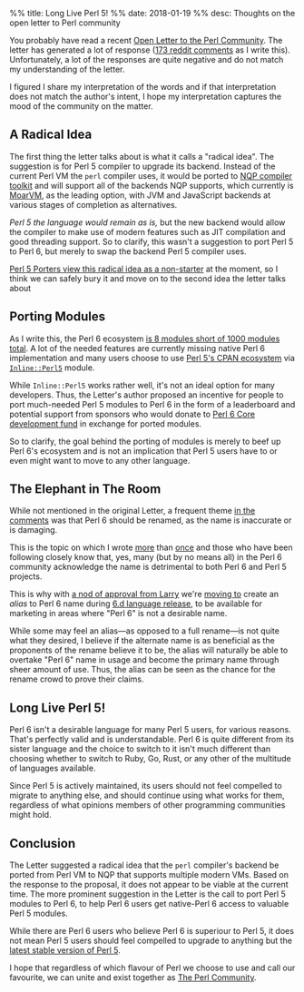 %% title: Long Live Perl 5!
%% date: 2018-01-19
%% desc: Thoughts on the open letter to Perl community

You probably have read a recent [Open Letter to the Perl
Community](https://www.perl.com/article/an-open-letter-to-the-perl-community/). The letter has
generated a lot of response ([173 reddit
comments](https://www.reddit.com/r/perl/comments/7r1b33/an_open_letter_to_the_perl_community/) as I
write this). Unfortunately, a lot of the responses are quite negative and do not match my
understanding of the letter.

I figured I share my interpretation of the words and if that interpretation does not match the
author's intent, I hope my interpretation captures the mood of the community on the matter.

## A Radical Idea

The first thing the letter talks about is what it calls a "radical idea". The suggestion is for Perl 5 compiler to upgrade its backend. Instead of the current Perl VM the `perl` compiler uses, it would be ported to [NQP compiler toolkit](https://github.com/perl6/nqp/) and will support all of the backends NQP supports, which currently is [MoarVM](https://github.com/MoarVM/MoarVM/), as the leading option, with JVM and JavaScript backends at various stages of completion as alternatives.

*Perl 5 the language would remain as is,* but the new backend would allow the compiler to make use of modern features such as JIT compilation and good threading support. So to clarify, this wasn't a suggestion to port Perl 5 to Perl 6, but merely to swap the backend Perl 5 compiler uses.

[Perl 5 Porters view this radical idea as
a non-starter](https://www.nntp.perl.org/group/perl.perl5.porters/2018/01/msg248863.html) at the
moment, so I think we can safely bury it and move on to the second idea the letter talks about

## Porting Modules

As I write this, the Perl 6 ecosystem [is 8 modules short of 1000 modules
total](http://modules.perl6.org/search/?q=). A lot of the needed features are currently missing
native Perl 6 implementation and many users choose to use [Perl 5's CPAN ecosystem](https://metacpan.org/) via
[`Inline::Perl5`](https://github.com/niner/Inline-Perl5#title) module.

While `Inline::Perl5` works rather well, it's not an ideal option for many developers. Thus, the
Letter's author proposed an incentive for people to port much-needed Perl 5 modules to Perl 6 in
the form of a leaderboard and potential support from sponsors who would donate to [Perl 6 Core
development fund](http://www.perlfoundation.org/perl_6_core_development_fund) in exchange for
ported modules.

So to clarify, the goal behind the porting of modules is merely to beef up Perl 6's ecosystem and is
not an implication that Perl 5 users have to or even might want to move to any other language.

## The Elephant in The Room

While not mentioned in the original Letter, a frequent theme [in the
comments](https://www.reddit.com/r/perl/comments/7r1b33/an_open_letter_to_the_perl_community/) was
that Perl 6 should be renamed, as the name is inaccurate or is damaging.

This is the topic on which I wrote
[more](https://rakudo.party/post/The-Hot-New-Language-Named-Rakudo) than
[once](https://rakudo.party/post/6lang-The-Naming-Discussion-Update) and those who have been
following closely know that, yes, many (but by no means all) in the Perl 6 community acknowledge
the name is detrimental to both Perl 6 and Perl 5 projects.

This is why with [a nod of approval from
Larry](https://www.youtube.com/watch?time_continue=4885&v=E5t8qaAGw9w) we're [moving
to](https://github.com/perl6/6.d-prep/tree/master/TODO#language-extended-naming) create an *alias*
to Perl 6 name during [6.d language release](https://github.com/perl6/6.d-prep), to be available for marketing in areas where "Perl 6" is not a desirable name.

While some may feel an alias—as opposed to a full rename—is not quite what they desired, I believe
if the alternate name is as beneficial as the proponents of the rename believe it to be, the alias
will naturally be able to overtake "Perl 6" name in usage and become the primary name through sheer
amount of use. Thus, the alias can be seen as the chance for the rename crowd to prove their claims.

## Long Live Perl 5!

Perl 6 isn't a desirable language for many Perl 5 users, for various reasons. That's perfectly valid
and is understandable. Perl 6 is quite different from its sister language and the choice to switch
to it isn't much different than choosing whether to switch to Ruby, Go, Rust, or any other of
the multitude of languages available.

Since Perl 5 is actively maintained, its users should not feel compelled to migrate to anything
else, and should continue using what works for them, regardless of what opinions members of other
programming communities might hold.

## Conclusion

The Letter suggested a radical idea that the `perl` compiler's backend be ported from Perl VM to
NQP that supports multiple modern VMs. Based on the response to the proposal, it does not appear to
be viable at the current time. The more prominent suggestion in the Letter is the call to port
Perl 5 modules to Perl 6, to help Perl 6 users get native-Perl 6 access to valuable Perl 5 modules.

While there are Perl 6 users who believe Perl 6 is superiour to Perl 5, it does not mean Perl 5
users should feel compelled to upgrade to anything but the [latest stable version
of Perl 5](https://www.perl.org/get.html).

I hope that regardless of which flavour of Perl we choose to use and call our favourite, we can
unite and exist together as [The Perl
Community](https://www.youtube.com/watch?v=E5t8qaAGw9w&feature=youtu.be&t=1h22m9s).
